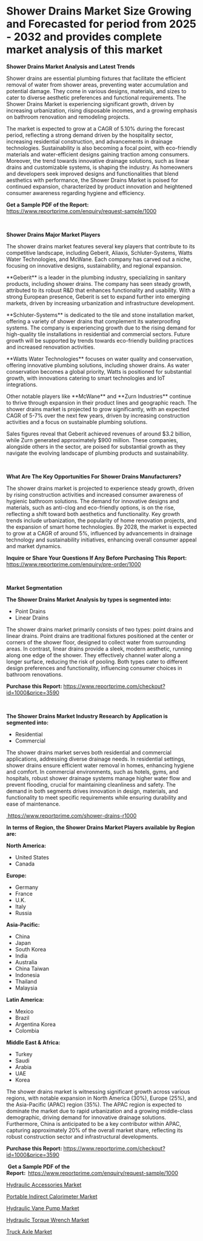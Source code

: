 <p><h1>Shower Drains Market Size Growing and Forecasted for period from 2025 - 2032 and provides complete market analysis of this market</h1></p><p><strong>Shower Drains Market Analysis and Latest Trends</strong></p>
<p><p>Shower drains are essential plumbing fixtures that facilitate the efficient removal of water from shower areas, preventing water accumulation and potential damage. They come in various designs, materials, and sizes to cater to diverse aesthetic preferences and functional requirements. The Shower Drains Market is experiencing significant growth, driven by increasing urbanization, rising disposable incomes, and a growing emphasis on bathroom renovation and remodeling projects. </p><p>The market is expected to grow at a CAGR of 5.10% during the forecast period, reflecting a strong demand driven by the hospitality sector, increasing residential construction, and advancements in drainage technologies. Sustainability is also becoming a focal point, with eco-friendly materials and water-efficient designs gaining traction among consumers. Moreover, the trend towards innovative drainage solutions, such as linear drains and customizable systems, is shaping the industry. As homeowners and developers seek improved designs and functionalities that blend aesthetics with performance, the Shower Drains Market is poised for continued expansion, characterized by product innovation and heightened consumer awareness regarding hygiene and efficiency.</p></p>
<p><strong>Get a Sample PDF of the Report:&nbsp;</strong> <a href="https://www.reportprime.com/enquiry/request-sample/1000?utm_campaign=3070&utm_medium=2&utm_source=Github&utm_content=ia&utm_term=18032025&utm_id=shower-drains">https://www.reportprime.com/enquiry/request-sample/1000</a></p>
<p>&nbsp;</p>
<p><strong>Shower Drains Major Market Players</strong></p>
<p><p>The shower drains market features several key players that contribute to its competitive landscape, including Geberit, Aliaxis, Schluter-Systems, Watts Water Technologies, and McWane. Each company has carved out a niche, focusing on innovative designs, sustainability, and regional expansion.</p><p>**Geberit** is a leader in the plumbing industry, specializing in sanitary products, including shower drains. The company has seen steady growth, attributed to its robust R&D that enhances functionality and usability. With a strong European presence, Geberit is set to expand further into emerging markets, driven by increasing urbanization and infrastructure development.</p><p>**Schluter-Systems** is dedicated to the tile and stone installation market, offering a variety of shower drains that complement its waterproofing systems. The company is experiencing growth due to the rising demand for high-quality tile installations in residential and commercial sectors. Future growth will be supported by trends towards eco-friendly building practices and increased renovation activities.</p><p>**Watts Water Technologies** focuses on water quality and conservation, offering innovative plumbing solutions, including shower drains. As water conservation becomes a global priority, Watts is positioned for substantial growth, with innovations catering to smart technologies and IoT integrations.</p><p>Other notable players like **McWane** and **Zurn Industries** continue to thrive through expansion in their product lines and geographic reach. The shower drains market is projected to grow significantly, with an expected CAGR of 5-7% over the next few years, driven by increasing construction activities and a focus on sustainable plumbing solutions.</p><p>Sales figures reveal that Geberit achieved revenues of around $3.2 billion, while Zurn generated approximately $900 million. These companies, alongside others in the sector, are poised for substantial growth as they navigate the evolving landscape of plumbing products and sustainability.</p></p>
<p>&nbsp;</p>
<p><strong>What Are The Key Opportunities For Shower Drains Manufacturers?</strong></p>
<p><p>The shower drains market is projected to experience steady growth, driven by rising construction activities and increased consumer awareness of hygienic bathroom solutions. The demand for innovative designs and materials, such as anti-clog and eco-friendly options, is on the rise, reflecting a shift toward both aesthetics and functionality. Key growth trends include urbanization, the popularity of home renovation projects, and the expansion of smart home technologies. By 2028, the market is expected to grow at a CAGR of around 5%, influenced by advancements in drainage technology and sustainability initiatives, enhancing overall consumer appeal and market dynamics.</p></p>
<p><strong>Inquire or Share Your Questions If Any Before Purchasing This Report:</strong> <a href="https://www.reportprime.com/enquiry/pre-order/1000?utm_campaign=3070&utm_medium=2&utm_source=Github&utm_content=ia&utm_term=18032025&utm_id=shower-drains">https://www.reportprime.com/enquiry/pre-order/1000</a></p>
<p>&nbsp;</p>
<p><strong>Market Segmentation</strong></p>
<p><strong>The Shower Drains Market Analysis by types is segmented into:</strong></p>
<p><ul><li>Point Drains</li><li>Linear Drains</li></ul></p>
<p><p>The shower drains market primarily consists of two types: point drains and linear drains. Point drains are traditional fixtures positioned at the center or corners of the shower floor, designed to collect water from surrounding areas. In contrast, linear drains provide a sleek, modern aesthetic, running along one edge of the shower. They effectively channel water along a longer surface, reducing the risk of pooling. Both types cater to different design preferences and functionality, influencing consumer choices in bathroom renovations.</p></p>
<p><strong>Purchase this Report:&nbsp;</strong><a href="https://www.reportprime.com/checkout?id=1000&price=3590&utm_campaign=3070&utm_medium=2&utm_source=Github&utm_content=ia&utm_term=18032025&utm_id=shower-drains">https://www.reportprime.com/checkout?id=1000&price=3590</a></p>
<p>&nbsp;</p>
<p><strong>The Shower Drains Market Industry Research by Application is segmented into:</strong></p>
<p><ul><li>Residential</li><li>Commercial</li></ul></p>
<p><p>The shower drains market serves both residential and commercial applications, addressing diverse drainage needs. In residential settings, shower drains ensure efficient water removal in homes, enhancing hygiene and comfort. In commercial environments, such as hotels, gyms, and hospitals, robust shower drainage systems manage higher water flow and prevent flooding, crucial for maintaining cleanliness and safety. The demand in both segments drives innovation in design, materials, and functionality to meet specific requirements while ensuring durability and ease of maintenance.</p></p>
<p><a href="https://www.reportprime.com/shower-drains-r1000?utm_campaign=3070&utm_medium=2&utm_source=Github&utm_content=ia&utm_term=18032025&utm_id=shower-drains">&nbsp;https://www.reportprime.com/shower-drains-r1000</a></p>
<p><strong>In terms of Region, the Shower Drains Market Players available by Region are:</strong></p>
<p>
    <p> <strong> North America: </strong>
        <ul>
            <li>United States</li>
            <li>Canada</li>
        </ul>
        </p> 
    <p> <strong> Europe: </strong>
        <ul>
            <li>Germany</li>
            <li>France</li>
            <li>U.K.</li>
            <li>Italy</li>
            <li>Russia</li>
        </ul>
        </p> 
    <p> <strong> Asia-Pacific: </strong>
        <ul>
            <li>China</li>
            <li>Japan</li>
            <li>South Korea</li>
            <li>India</li>
            <li>Australia</li>
            <li>China Taiwan</li>
            <li>Indonesia</li>
            <li>Thailand</li>
            <li>Malaysia</li>
        </ul>
        </p> 
    <p> <strong> Latin America: </strong>
        <ul>
            <li>Mexico</li>
            <li>Brazil</li>
            <li>Argentina Korea</li>
            <li>Colombia</li>
        </ul>
        </p> 
    <p> <strong> Middle East & Africa: </strong>
        <ul>
            <li>Turkey</li>
            <li>Saudi</li>
            <li>Arabia</li>
            <li>UAE</li>
            <li>Korea</li>
        </ul>
    </p>
    </p>
<p><p>The shower drains market is witnessing significant growth across various regions, with notable expansion in North America (30%), Europe (25%), and the Asia-Pacific (APAC) region (35%). The APAC region is expected to dominate the market due to rapid urbanization and a growing middle-class demographic, driving demand for innovative drainage solutions. Furthermore, China is anticipated to be a key contributor within APAC, capturing approximately 20% of the overall market share, reflecting its robust construction sector and infrastructural developments.</p></p>
<p><strong>Purchase this Report: </strong><a href="https://www.reportprime.com/checkout?id=1000&price=3590&utm_campaign=3070&utm_medium=2&utm_source=Github&utm_content=ia&utm_term=18032025&utm_id=shower-drains">https://www.reportprime.com/checkout?id=1000&price=3590</a></p>
<p>&nbsp;<strong>Get a Sample PDF of the Report:&nbsp;&nbsp;</strong><a href="https://www.reportprime.com/enquiry/request-sample/1000?utm_campaign=3070&utm_medium=2&utm_source=Github&utm_content=ia&utm_term=18032025&utm_id=shower-drains">https://www.reportprime.com/enquiry/request-sample/1000</a></p>
<p><strong></strong></p>
<p><p><a href="https://www.linkedin.com/pulse/examining-hydraulic-accessories-market-globally-latest-wdwsc?utm_campaign=3070&utm_medium=2&utm_source=Github&utm_content=ia&utm_term=18032025&utm_id=shower-drains">Hydraulic Accessories Market</a></p><p><a href="https://www.linkedin.com/pulse/portable-indirect-calorimeter-market-size-growing-vsybc?utm_campaign=3070&utm_medium=2&utm_source=Github&utm_content=ia&utm_term=18032025&utm_id=shower-drains">Portable Indirect Calorimeter Market</a></p><p><a href="https://www.linkedin.com/pulse/hydraulic-vane-pump-market-size-share-growth-analysis-s3puc?utm_campaign=3070&utm_medium=2&utm_source=Github&utm_content=ia&utm_term=18032025&utm_id=shower-drains">Hydraulic Vane Pump Market</a></p><p><a href="https://www.linkedin.com/pulse/hydraulic-torque-wrench-revenue-growth-report-2025-2032-2bxxc?utm_campaign=3070&utm_medium=2&utm_source=Github&utm_content=ia&utm_term=18032025&utm_id=shower-drains">Hydraulic Torque Wrench Market</a></p><p><a href="https://www.linkedin.com/pulse/in-depth-analysis-truck-axle-market-size-share-forecast-n9e5c?utm_campaign=3070&utm_medium=2&utm_source=Github&utm_content=ia&utm_term=18032025&utm_id=shower-drains">Truck Axle Market</a></p></p>